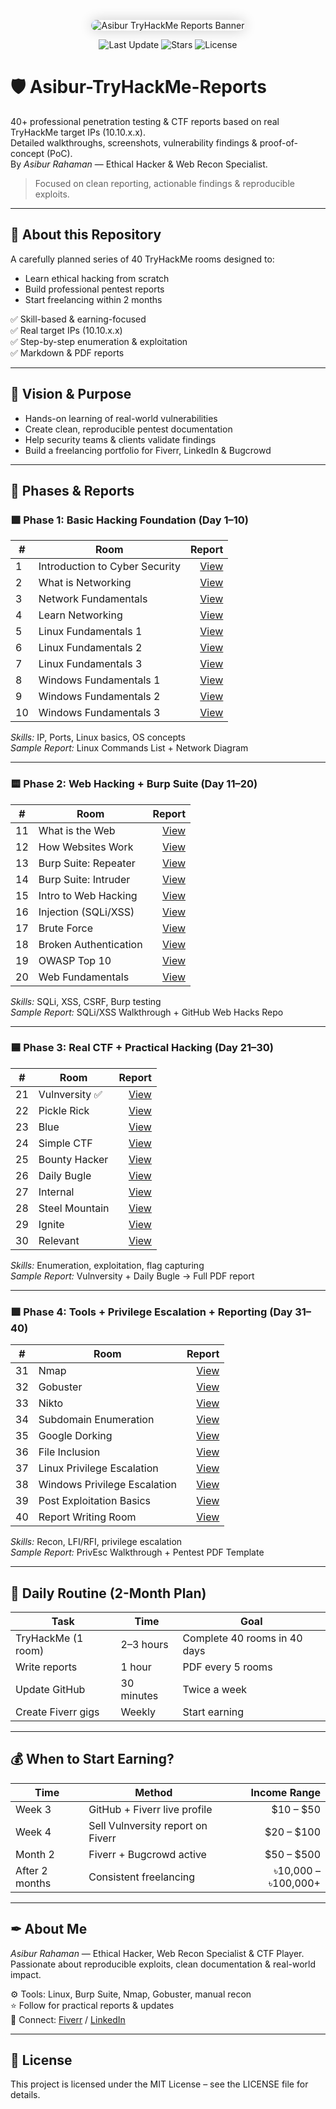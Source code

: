 <!-- 🌟 Custom Banner Image -->
<p align="center">
  <img src="https://your-banner-url.com/banner.png" alt="Asibur TryHackMe Reports Banner" style="border-radius: 16px; box-shadow: 0 0 20px rgba(0,0,0,0.2);" />
</p>

<!-- 📊 Status Badges -->
<p align="center">
  <img src="https://img.shields.io/github/last-commit/Asibur/Asibur-TryHackMe-Reports" alt="Last Update">
  <img src="https://img.shields.io/github/stars/Asibur/Asibur-TryHackMe-Reports" alt="Stars">
  <img src="https://img.shields.io/github/license/Asibur/Asibur-TryHackMe-Reports" alt="License">
</p>

# 🛡 Asibur-TryHackMe-Reports

40+ professional penetration testing & CTF reports based on real TryHackMe target IPs (10.10.x.x).  
Detailed walkthroughs, screenshots, vulnerability findings & proof-of-concept (PoC).  
By *Asibur Rahaman* — Ethical Hacker & Web Recon Specialist.

> Focused on clean reporting, actionable findings & reproducible exploits.

---

## 🚀 About this Repository

A carefully planned series of 40 TryHackMe rooms designed to:
- Learn ethical hacking from scratch
- Build professional pentest reports
- Start freelancing within 2 months

✅ Skill-based & earning-focused  
✅ Real target IPs (10.10.x.x)  
✅ Step-by-step enumeration & exploitation  
✅ Markdown & PDF reports

---

## 🎯 Vision & Purpose

- Hands-on learning of real-world vulnerabilities  
- Create clean, reproducible pentest documentation  
- Help security teams & clients validate findings  
- Build a freelancing portfolio for Fiverr, LinkedIn & Bugcrowd

---

## 🌟 Phases & Reports

### 🟩 Phase 1: Basic Hacking Foundation (Day 1–10)

| #  | Room                          | Report |
| -- | ---------------------------  | -----: |
| 1  | Introduction to Cyber Security | [View](#) |
| 2  | What is Networking             | [View](#) |
| 3  | Network Fundamentals           | [View](#) |
| 4  | Learn Networking               | [View](#) |
| 5  | Linux Fundamentals 1           | [View](#) |
| 6  | Linux Fundamentals 2           | [View](#) |
| 7  | Linux Fundamentals 3           | [View](#) |
| 8  | Windows Fundamentals 1         | [View](#) |
| 9  | Windows Fundamentals 2         | [View](#) |
| 10 | Windows Fundamentals 3         | [View](#) |

*Skills:* IP, Ports, Linux basics, OS concepts  
*Sample Report:* Linux Commands List + Network Diagram

---

### 🟨 Phase 2: Web Hacking + Burp Suite (Day 11–20)

| #  | Room                     | Report |
| -- | ----------------------  | -----: |
| 11 | What is the Web           | [View](#) |
| 12 | How Websites Work        | [View](#) |
| 13 | Burp Suite: Repeater     | [View](#) |
| 14 | Burp Suite: Intruder     | [View](#) |
| 15 | Intro to Web Hacking     | [View](#) |
| 16 | Injection (SQLi/XSS)     | [View](#) |
| 17 | Brute Force              | [View](#) |
| 18 | Broken Authentication    | [View](#) |
| 19 | OWASP Top 10             | [View](#) |
| 20 | Web Fundamentals         | [View](#) |

*Skills:* SQLi, XSS, CSRF, Burp testing  
*Sample Report:* SQLi/XSS Walkthrough + GitHub Web Hacks Repo

---

### 🟦 Phase 3: Real CTF + Practical Hacking (Day 21–30)

| #  | Room             | Report |
| -- | ---------------- | -----: |
| 21 | Vulnversity ✅    | [View](#) |
| 22 | Pickle Rick     | [View](#) |
| 23 | Blue            | [View](#) |
| 24 | Simple CTF      | [View](#) |
| 25 | Bounty Hacker   | [View](#) |
| 26 | Daily Bugle     | [View](#) |
| 27 | Internal        | [View](#) |
| 28 | Steel Mountain  | [View](#) |
| 29 | Ignite          | [View](#) |
| 30 | Relevant        | [View](#) |

*Skills:* Enumeration, exploitation, flag capturing  
*Sample Report:* Vulnversity + Daily Bugle → Full PDF report

---

### 🟪 Phase 4: Tools + Privilege Escalation + Reporting (Day 31–40)

| #  | Room                          | Report |
| -- | ---------------------------  | -----: |
| 31 | Nmap                         | [View](#) |
| 32 | Gobuster                     | [View](#) |
| 33 | Nikto                        | [View](#) |
| 34 | Subdomain Enumeration        | [View](#) |
| 35 | Google Dorking               | [View](#) |
| 36 | File Inclusion               | [View](#) |
| 37 | Linux Privilege Escalation   | [View](#) |
| 38 | Windows Privilege Escalation | [View](#) |
| 39 | Post Exploitation Basics     | [View](#) |
| 40 | Report Writing Room          | [View](#) |

*Skills:* Recon, LFI/RFI, privilege escalation  
*Sample Report:* PrivEsc Walkthrough + Pentest PDF Template

---

## 🧭 Daily Routine (2-Month Plan)

| Task | Time | Goal |
|----|----|----|
| TryHackMe (1 room) | 2–3 hours | Complete 40 rooms in 40 days |
| Write reports | 1 hour | PDF every 5 rooms |
| Update GitHub | 30 minutes | Twice a week |
| Create Fiverr gigs | Weekly | Start earning |

---

## 💰 When to Start Earning?

| Time | Method | Income Range |
|----|----|----:|
| Week 3 | GitHub + Fiverr live profile | $10 – $50 |
| Week 4 | Sell Vulnversity report on Fiverr | $20 – $100 |
| Month 2 | Fiverr + Bugcrowd active | $50 – $500 |
| After 2 months | Consistent freelancing | ৳10,000 – ৳100,000+ |

---

## ✒ About Me

*Asibur Rahaman* — Ethical Hacker, Web Recon Specialist & CTF Player.  
Passionate about reproducible exploits, clean documentation & real-world impact.

⚙ Tools: Linux, Burp Suite, Nmap, Gobuster, manual recon  
⭐ Follow for practical reports & updates  
📧 Connect: [Fiverr](#) / [LinkedIn](#)

---

## 📄 License

This project is licensed under the MIT License – see the LICENSE file for details.
